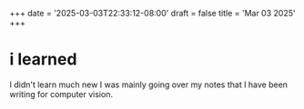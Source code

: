 +++
date = '2025-03-03T22:33:12-08:00'
draft = false
title = 'Mar 03 2025'
+++

# i learned
I didn't learn much new I was mainly going over my notes that I have been writing for
computer vision. 
